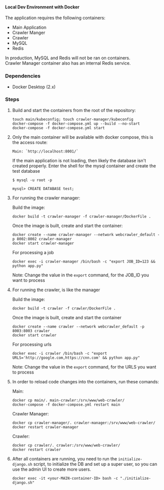 #### Local Dev Environment with Docker

The application requires the following containers:
- Main Application
- Crawler Manger
- Crawler
- MySQL
- Redis

In production, MySQL and Redis will not be ran on containers.   
Crawler Manager container also has an internal Redis service.


### Dependencies

- Docker Desktop (2.x)


### Steps

1. Build and start the containers from the root of the repository:
    ```
    touch main/kubeconfig; touch crawler-manager/kubeconfig
    docker-compose -f docker-compose.yml up --build --no-start
    docker-compose -f docker-compose.yml start
    ```

2. Only the main container will be available with docker compose, this is the access route:
    ```
    Main: `http://localhost:8001/`   
    ```

    If the main application is not loading, then likely the database isn't created properly. Enter the shell
    for the mysql container and create the test database
    ```
    $ mysql -u root -p

    mysql> CREATE DATABASE test;
    ```

3. For running the crawler manager: 
   
    Build the image:   
    ```
    docker build -t crawler-manager -f crawler-manager/DockerFile .
    ```
    
    Once the image is built, create and start the container:  
    ```
    docker create --name crawler-manager --network webcrawler_default -p 8002:8002 crawler-manager
    docker start crawler-manager
    ```

    For processing a job
    ```
    docker exec -i crawler-manager /bin/bash -c "export JOB_ID=123 && python app.py"  
    ```
    Note: Change the value in the `export` command, for the JOB_ID you want to process
    
3. For running the crawler, is like the manager
   
    Build the image:   
    ```
    docker build -t crawler -f crawler/DockerFile .
    ```
    
    Once the image is built, create and start the container
    ```
    docker create --name crawler --network webcrawler_default -p 8003:8003 crawler
    docker start crawler
    ```

    For processing urls
    ```
    docker exec -i crawler /bin/bash -c "export URLS='http://google.com,https://cnn.com' && python app.py" 
    ```
    Note: Change the value in the `export` command, for the URLS you want to process

4. In order to reload code changes into the containers, run these comands:

    Main:
    ```
    docker cp main/. main-crawler:/srv/www/web-crawler/
    docker-compose -f docker-compose.yml restart main
    ```  

    Crawler Manager:
    ```
    docker cp crawler-manager/. crawler-manager:/srv/www/web-crawler/    
    docker restart crawler-manager
    ```  

    Crawler:
    ```
    docker cp crawler/. crawler:/srv/www/web-crawler/
    docker restart crawler
    ```  

5. After all containers are running, you need to run the `initialize-django.sh` script,
    to initialize the DB and set up a super user, so you can use the admin UI to create more users.

    ```
    docker exec -it <your-MAIN-container-ID> bash -c "./initialize-django.sh"
    ```
